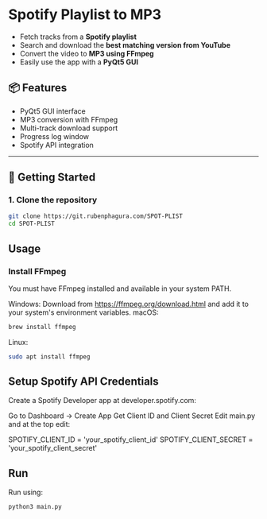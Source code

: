 # Spotify Playlist to MP3

-  Fetch tracks from a **Spotify playlist**
- Search and download the **best matching version from YouTube**
- Convert the video to **MP3 using FFmpeg**
- Easily use the app with a **PyQt5 GUI**


## 📦 Features

- PyQt5 GUI interface
- MP3 conversion with FFmpeg
- Multi-track download support
- Progress log window
- Spotify API integration

---

## 🚀 Getting Started

### 1. Clone the repository

```bash
git clone https://git.rubenphagura.com/SPOT-PLIST
cd SPOT-PLIST 
```
## Usage

### Install FFmpeg
You must have FFmpeg installed and available in your system PATH.

Windows: Download from https://ffmpeg.org/download.html and add it to your system's environment variables.
macOS:
```bash
brew install ffmpeg
```
Linux:
```bash
sudo apt install ffmpeg
```
## Setup Spotify API Credentials
Create a Spotify Developer app at developer.spotify.com:

Go to Dashboard → Create App
Get Client ID and Client Secret
Edit main.py and at the top edit:

SPOTIFY_CLIENT_ID = 'your_spotify_client_id'
SPOTIFY_CLIENT_SECRET = 'your_spotify_client_secret'

## Run

Run using:
```bash
python3 main.py
```
